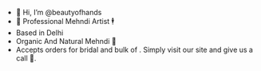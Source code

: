 - 👋 Hi, I’m @beautyofhands
- 👀 Professional Mehndi Artist 🕴
- Based in Delhi 
- Organic And Natural Mehndi 🌿
- Accepts orders for bridal and bulk of . Simply visit our site and give us a call 🤙.

